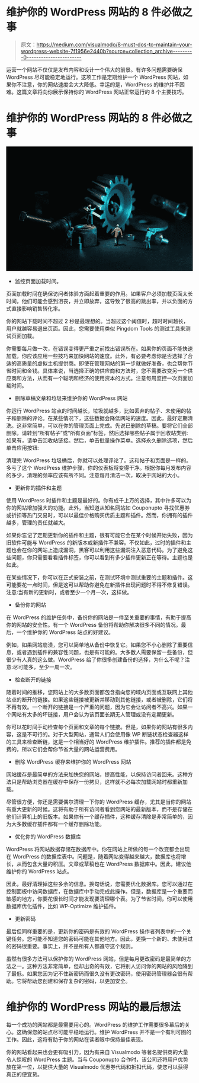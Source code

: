 # 维护你的 WordPress 网站的 8 件必做之事

> 原文：<https://medium.com/visualmodo/8-must-dos-to-maintain-your-wordpress-website-7f1956e2440b?source=collection_archive---------0----------------------->

运营一个网站不仅仅是发布内容和设计一个伟大的前景。有许多问题需要确保 WordPress 尽可能稳定地运行。这项工作是定期维护一个 WordPress 网站，如果你不注意，你的网站速度会大大降低。幸运的是，WordPress 的维护并不困难。这篇文章将向你展示保持你的 WordPress 网站正常运行的 8 个主要技巧。

# 维护你的 WordPress 网站的 8 件必做之事

![](img/65b2d7868a091d5c967fd9407d639fa8.png)

*   监控页面加载时间。

页面加载时间在确保访问者体验方面起着重要的作用。如果客户必须加载页面太长时间，他们可能会感到沮丧，并立即放弃，这导致了很高的跳出率，并以负面的方式直接影响销售转化率。

你的网站下载时间不超过 2 秒是最理想的。当超过这个阈值时，超时时间越长，用户就越容易退出页面。因此，您需要使用类似 Pingdom Tools 的测试工具来测试页面加载。

你需要每月做一次，在错误变得更严重之前找出错误所在。如果你的页面不能快速加载，你应该应用一些技巧来加快网站的速度。此外，有必要考虑你是否选择了合适的高质量的虚拟主机提供商。即使在管理网站的第一步就做好准备，也会帮你节省时间和金钱。具体来说，当选择正确的供应商和方法时，您不需要改变另一个供应商和方法，从而有一个聪明和经济的使用资本的方式。注意每周监控一次页面加载时间。

*   删除草稿文章和垃圾来维护你的 WordPress 网站

你运行 WordPress 站点的时间越长，垃圾就越多，比如丢弃的帖子、未使用的帖子和删除的评论。在某些情况下，这些数据会降低网站的速度。因此，最好定期清洗。这非常简单，可以在你的管理页面上完成。先说已删除的草稿。要将它们全部删除，请转到“所有帖子”或“所有页面”标签，然后选择哪些帖子属于回收站类别:如果有，请单击回收站链接。然后，单击批量操作菜单。选择永久删除选项，然后单击应用按钮:

清理完 WordPress 垃圾桶后，你就可以处理评论了。这和帖子和页面是一样的。多亏了这个 WordPress 维护步骤，你的仪表板将变得干净。根据你每月发布内容的多少，清理的频率应该有所不同。注意每月清洁一次，取决于网站的大小。

*   更新你的插件和主题

使用 WordPress 时插件和主题是最好的。你有成千上万的选择，其中许多可以为你的网站增加强大的功能。此外，当知道从知名网站如 Couponupto 寻找优惠券或折扣等热门交易时，可以以最佳价格购买优质主题和插件。然而，你拥有的插件越多，管理的责任就越大。

如果你忘记了定期更新你的插件和主题，很有可能它会在某个时候开始失败，因为旧软件可能与 WordPress 的新版本或新插件不兼容。不仅如此，过时的插件和主题也会在你的网站上造成漏洞，黑客可以利用这些漏洞注入恶意代码。为了避免这些问题，你只需要看看插件标签，你可以看到有多少插件更新正在等待。主题也是如此。

在某些情况下，你可以在正式安装之前，在测试环境中测试重要的主题和插件。这可能要花一点时间，但是这可以帮助你避免在新插件出现问题时不得不修复错误。注意:当有新的更新时，或者至少一个月一次，这样做。

*   备份你的网站

在 WordPress 的维护任务中，备份你的网站是一件至关重要的事情，有助于提高你的网站的安全性。有一个 WordPress 备份将帮助你解决很多不同的情况。最后，一个维护你的 WordPress 站点的好建议。

例如，如果网站崩溃，您可以简单地从备份中恢复它。如果您不小心删除了重要信息，或者遇到插件的兼容性问题，也是有可能的。大多数人需要保留一些备份，但很少有人真的这么做。WordPress 给了你很多创建备份的选择，为什么不呢？注意:尽可能多，至少一周一次。

*   检查断开的链接

随着时间的推移，您网站上的大多数页面都包含指向您的域内页面或互联网上其他站点的断开的链接。如果这些链接被更新并移动到其他链接，或者被删除，它们将不再有效。一个断开的链接是一个严重的问题，因为它会让访问者不高兴。如果一个网站有太多的坏链接，用户会认为该页面长期无人管理或没有定期更新。

你可以花时间手动检查每个页面和文章的每个链接。但是，如果你的网站有很多内容，这是不可行的。对于大型网站，通常人们会使用像 WP 断链状态检查器这样的工具来检查断链，这是一个相当好的 WordPress 维护插件。推荐的插件都是免费的，所以它们会帮你节省大量的网站运营费用。

*   删除 WordPress 缓存来维护你的 WordPress 网站

网站缓存是最简单的方法来加快您的网站，提高性能，以保持访问者回来。这种方法只是帮助浏览器在缓存中保存一份拷贝，这样就不必每次加载网站时都重新加载。

尽管很方便，你还是需要偶尔清理一下你的 WordPress 缓存，尤其是当你的网站有重大更新的时候。这将有助于所有访问者看到您网站的最新版本，而不是存储在他们计算机上的旧版本。如果你有一个缓存插件，这种缓存清除是非常简单的，因为大多数缓存插件都有一个缓存删除功能。

*   优化你的 WordPress 数据库

WordPress 将网站数据存储在数据库中。你在网站上所做的每一个改变都会出现在 WordPress 的数据库表中。问题是，随着网站变得越来越大，数据库也将增长，从而包含大量的积压。文章或草稿也在 WordPress 数据库中。因此，建议他维护你的 WordPress 站点。

因此，最好清理掉这些多余的信息。换句话说，您需要优化数据库。您可以通过在控制面板中访问数据库，在数据库中手动完成此操作。但是，数据库是一个重要而敏感的地方，你要花很长时间才能发现要清理哪个表。为了节省时间，你可以使用数据库优化插件，比如 WP-Optimize 维护插件。

*   更新密码

最后但同样重要的是，更新你的密码是有效的 WordPress 操作者列表中的一个关键任务。您可能不知道您的密码可能在其他地方。因此，更换一个新的、未使用过的密码很重要。事实上，并不是所有人都遵守这个规则。

虽然有很多方法可以保护你的 WordPress 网站，但是每月更改密码是最简单的方法之一。这种方法非常简单，但却出奇的有效，它将别人访问你的网站的风险降到了最低。如果您因为记不住新密码而很久没有更改密码，使用密码管理器会很有帮助。它将帮助您创建和保存复杂的密码，以更加安全。

# 维护你的 WordPress 网站的最后想法

每一个成功的网站都是最需要用心的。WordPress 的维护工作需要很多幕后的关心。这确保您的站点尽可能平稳地运行。维护 WordPress 并不是一个有利可图的工作。因此，这将有助于你的网站在读者眼中保持最佳表现。

你的网站看起来也会更有吸引力，因为有来自 Visualmodo 等著名提供商的大量令人惊叹的 WordPress 主题。当与 Couponupto 合作时，该公司还将用户优势放在第一位，以提供大量的 Visualmodo 优惠券代码和折扣代码，使您可以获得真正的便宜货。